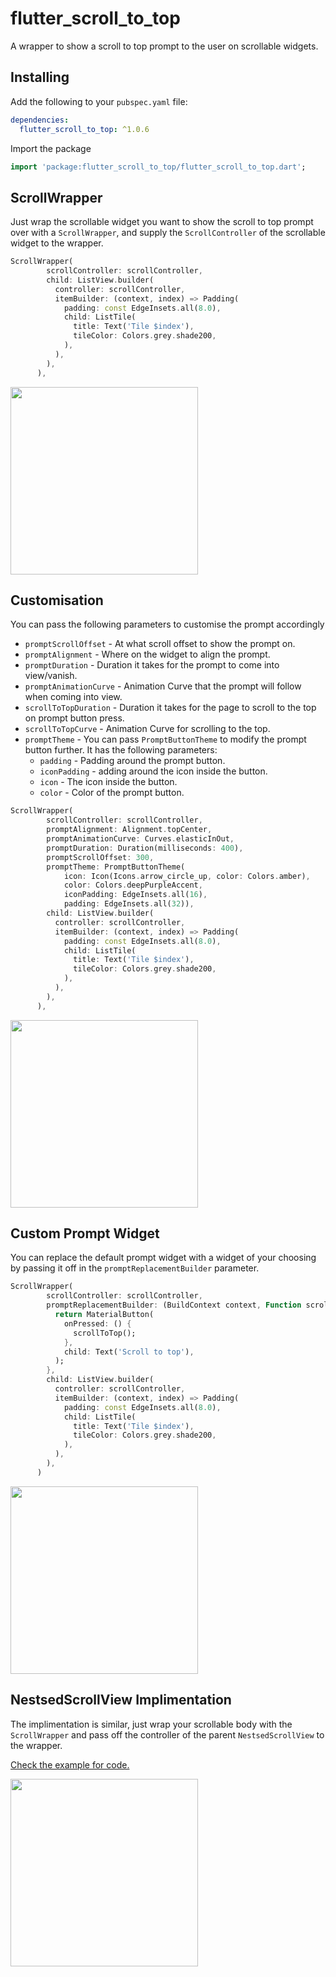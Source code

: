 # flutter_scroll_to_top

A wrapper to show a scroll to top prompt to the user on scrollable widgets.

## Installing

Add the following to your `pubspec.yaml` file:

```yaml
dependencies:
  flutter_scroll_to_top: ^1.0.6
```
      
Import the package
```dart
import 'package:flutter_scroll_to_top/flutter_scroll_to_top.dart';
```
      
## ScrollWrapper

Just wrap the scrollable widget you want to show the scroll to top prompt over with a `ScrollWrapper`, and supply the `ScrollController` of the scrollable widget to the wrapper.

```dart
ScrollWrapper(
        scrollController: scrollController,
        child: ListView.builder(
          controller: scrollController,
          itemBuilder: (context, index) => Padding(
            padding: const EdgeInsets.all(8.0),
            child: ListTile(
              title: Text('Tile $index'),
              tileColor: Colors.grey.shade200,
            ),
          ),
        ),
      ),
```
<a href="https://github.com/NamanShergill/flutter_scroll_to_top/blob/main/example/lib/pages/basic_prompt.dart"><img src="https://user-images.githubusercontent.com/33877135/115117228-2564dd00-9fbb-11eb-8f83-4feacf2560d1.gif" width="300" ></a>


## Customisation

You can pass the following parameters to customise the prompt accordingly
- `promptScrollOffset` - At what scroll offset to show the prompt on.
- `promptAlignment` - Where on the widget to align the prompt.
- `promptDuration` - Duration it takes for the prompt to come into view/vanish.
- `promptAnimationCurve` - Animation Curve that the prompt will follow when coming into view.
- `scrollToTopDuration` -  Duration it takes for the page to scroll to the top on prompt button press.
- `scrollToTopCurve` - Animation Curve for scrolling to the top.
- `promptTheme` - You can pass `PromptButtonTheme` to modify the prompt button further. It has the following parameters:
    - `padding` - Padding around the prompt button.
    - `iconPadding` - adding around the icon inside the button.
    - `icon` - The icon inside the button.
    - `color` - Color of the prompt button.

```dart
ScrollWrapper(
        scrollController: scrollController,
        promptAlignment: Alignment.topCenter,
        promptAnimationCurve: Curves.elasticInOut,
        promptDuration: Duration(milliseconds: 400),
        promptScrollOffset: 300,
        promptTheme: PromptButtonTheme(
            icon: Icon(Icons.arrow_circle_up, color: Colors.amber),
            color: Colors.deepPurpleAccent,
            iconPadding: EdgeInsets.all(16),
            padding: EdgeInsets.all(32)),
        child: ListView.builder(
          controller: scrollController,
          itemBuilder: (context, index) => Padding(
            padding: const EdgeInsets.all(8.0),
            child: ListTile(
              title: Text('Tile $index'),
              tileColor: Colors.grey.shade200,
            ),
          ),
        ),
      ),
```
<a href="https://github.com/NamanShergill/flutter_scroll_to_top/blob/main/example/lib/pages/themed_prompt.dart"><img src="https://user-images.githubusercontent.com/33877135/115117233-2ac22780-9fbb-11eb-876e-171103e9ef91.gif" width="300" ></a>


## Custom Prompt Widget

You can replace the default prompt widget with a widget of your choosing by passing it off in the `promptReplacementBuilder` parameter.

```dart
ScrollWrapper(
        scrollController: scrollController,
        promptReplacementBuilder: (BuildContext context, Function scrollToTop) {
          return MaterialButton(
            onPressed: () {
              scrollToTop();
            },
            child: Text('Scroll to top'),
          );
        },
        child: ListView.builder(
          controller: scrollController,
          itemBuilder: (context, index) => Padding(
            padding: const EdgeInsets.all(8.0),
            child: ListTile(
              title: Text('Tile $index'),
              tileColor: Colors.grey.shade200,
            ),
          ),
        ),
      )
```
<a href="https://github.com/NamanShergill/flutter_scroll_to_top/blob/main/example/lib/pages/basic_prompt.dart"><img src="https://user-images.githubusercontent.com/33877135/115117236-2e55ae80-9fbb-11eb-95c8-c8467797a877.gif" width="300" ></a>

## NestsedScrollView Implimentation

The implimentation is similar, just wrap your scrollable body with the `ScrollWrapper` and pass off the controller of the parent `NestsedScrollView` to the wrapper.

[Check the example for code.](https://github.com/NamanShergill/flutter_scroll_to_top/blob/main/example/lib/pages/nested_scroll_view_example.dart)

<a href="https://github.com/NamanShergill/flutter_scroll_to_top/blob/main/example/lib/pages/nested_scroll_view_example.dart"><img src="https://user-images.githubusercontent.com/33877135/115117240-3281cc00-9fbb-11eb-8525-cbca1d64e902.gif" width="300" ></a>

